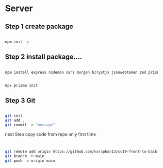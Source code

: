 # Server

## Step 1 create package

```bash

npm init -y

```

## Step 2 install package....

```bash

npm install express nodemon cors morgan bcryptjs jsonwebtoken zod prisma

```


```bash

npx prisma init

```


## Step 3 Git

```bash

git init
git add .
git commit -m "message"

```

next Step
copy code from repo
only first time

```bash


git remote add origin https://github.com/naraphan13/cc19-front-to-back-api.git
git branch -M main
git push -u origin main


```


